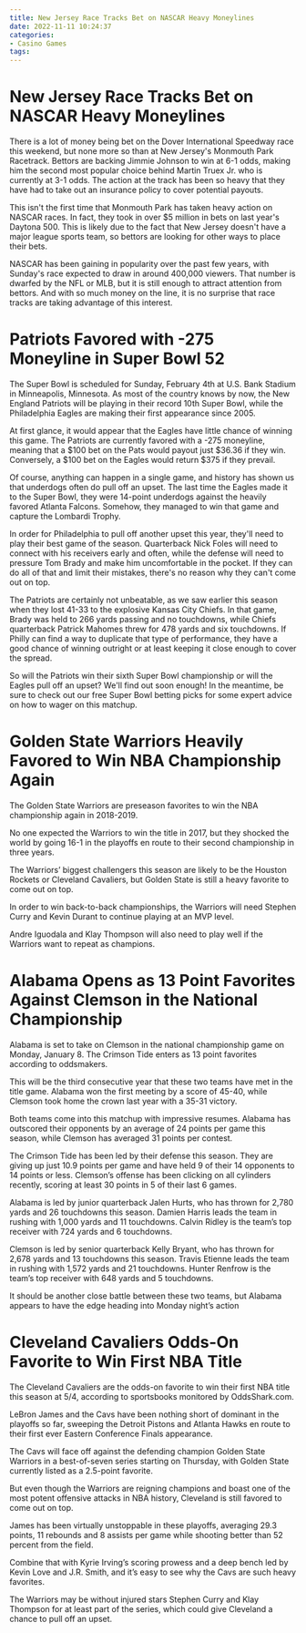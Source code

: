 ```yaml
---
title: New Jersey Race Tracks Bet on NASCAR Heavy Moneylines
date: 2022-11-11 10:24:37
categories:
- Casino Games
tags:
---
```



#  New Jersey Race Tracks Bet on NASCAR Heavy Moneylines

There is a lot of money being bet on the Dover International Speedway race this weekend, but none more so than at New Jersey's Monmouth Park Racetrack. Bettors are backing Jimmie Johnson to win at 6-1 odds, making him the second most popular choice behind Martin Truex Jr. who is currently at 3-1 odds. The action at the track has been so heavy that they have had to take out an insurance policy to cover potential payouts.

This isn't the first time that Monmouth Park has taken heavy action on NASCAR races. In fact, they took in over $5 million in bets on last year's Daytona 500. This is likely due to the fact that New Jersey doesn't have a major league sports team, so bettors are looking for other ways to place their bets.

NASCAR has been gaining in popularity over the past few years, with Sunday's race expected to draw in around 400,000 viewers. That number is dwarfed by the NFL or MLB, but it is still enough to attract attention from bettors. And with so much money on the line, it is no surprise that race tracks are taking advantage of this interest.

#  Patriots Favored with -275 Moneyline in Super Bowl 52

The Super Bowl is scheduled for Sunday, February 4th at U.S. Bank Stadium in Minneapolis, Minnesota. As most of the country knows by now, the New England Patriots will be playing in their record 10th Super Bowl, while the Philadelphia Eagles are making their first appearance since 2005.

At first glance, it would appear that the Eagles have little chance of winning this game. The Patriots are currently favored with a -275 moneyline, meaning that a $100 bet on the Pats would payout just $36.36 if they win. Conversely, a $100 bet on the Eagles would return $375 if they prevail.

Of course, anything can happen in a single game, and history has shown us that underdogs often do pull off an upset. The last time the Eagles made it to the Super Bowl, they were 14-point underdogs against the heavily favored Atlanta Falcons. Somehow, they managed to win that game and capture the Lombardi Trophy.

In order for Philadelphia to pull off another upset this year, they'll need to play their best game of the season. Quarterback Nick Foles will need to connect with his receivers early and often, while the defense will need to pressure Tom Brady and make him uncomfortable in the pocket. If they can do all of that and limit their mistakes, there's no reason why they can't come out on top.

The Patriots are certainly not unbeatable, as we saw earlier this season when they lost 41-33 to the explosive Kansas City Chiefs. In that game, Brady was held to 266 yards passing and no touchdowns, while Chiefs quarterback Patrick Mahomes threw for 478 yards and six touchdowns. If Philly can find a way to duplicate that type of performance, they have a good chance of winning outright or at least keeping it close enough to cover the spread.

So will the Patriots win their sixth Super Bowl championship or will the Eagles pull off an upset? We'll find out soon enough! In the meantime, be sure to check out our free Super Bowl betting picks for some expert advice on how to wager on this matchup.

#  Golden State Warriors Heavily Favored to Win NBA Championship Again

The Golden State Warriors are preseason favorites to win the NBA championship again in 2018-2019.

No one expected the Warriors to win the title in 2017, but they shocked the world by going 16-1 in the playoffs en route to their second championship in three years.

The Warriors’ biggest challengers this season are likely to be the Houston Rockets or Cleveland Cavaliers, but Golden State is still a heavy favorite to come out on top.

In order to win back-to-back championships, the Warriors will need Stephen Curry and Kevin Durant to continue playing at an MVP level.

Andre Iguodala and Klay Thompson will also need to play well if the Warriors want to repeat as champions.

#  Alabama Opens as 13 Point Favorites Against Clemson in the National Championship

Alabama is set to take on Clemson in the national championship game on Monday, January 8. The Crimson Tide enters as 13 point favorites according to oddsmakers.

This will be the third consecutive year that these two teams have met in the title game. Alabama won the first meeting by a score of 45-40, while Clemson took home the crown last year with a 35-31 victory.

Both teams come into this matchup with impressive resumes. Alabama has outscored their opponents by an average of 24 points per game this season, while Clemson has averaged 31 points per contest.

The Crimson Tide has been led by their defense this season. They are giving up just 10.9 points per game and have held 9 of their 14 opponents to 14 points or less. Clemson’s offense has been clicking on all cylinders recently, scoring at least 30 points in 5 of their last 6 games.

Alabama is led by junior quarterback Jalen Hurts, who has thrown for 2,780 yards and 26 touchdowns this season. Damien Harris leads the team in rushing with 1,000 yards and 11 touchdowns. Calvin Ridley is the team’s top receiver with 724 yards and 6 touchdowns.

Clemson is led by senior quarterback Kelly Bryant, who has thrown for 2,678 yards and 13 touchdowns this season. Travis Etienne leads the team in rushing with 1,572 yards and 21 touchdowns. Hunter Renfrow is the team’s top receiver with 648 yards and 5 touchdowns.

It should be another close battle between these two teams, but Alabama appears to have the edge heading into Monday night’s action

#  Cleveland Cavaliers Odds-On Favorite to Win First NBA Title

The Cleveland Cavaliers are the odds-on favorite to win their first NBA title this season at 5/4, according to sportsbooks monitored by OddsShark.com.

LeBron James and the Cavs have been nothing short of dominant in the playoffs so far, sweeping the Detroit Pistons and Atlanta Hawks en route to their first ever Eastern Conference Finals appearance.

The Cavs will face off against the defending champion Golden State Warriors in a best-of-seven series starting on Thursday, with Golden State currently listed as a 2.5-point favorite.

But even though the Warriors are reigning champions and boast one of the most potent offensive attacks in NBA history, Cleveland is still favored to come out on top.

James has been virtually unstoppable in these playoffs, averaging 29.3 points, 11 rebounds and 8 assists per game while shooting better than 52 percent from the field.

Combine that with Kyrie Irving’s scoring prowess and a deep bench led by Kevin Love and J.R. Smith, and it’s easy to see why the Cavs are such heavy favorites.

The Warriors may be without injured stars Stephen Curry and Klay Thompson for at least part of the series, which could give Cleveland a chance to pull off an upset.
